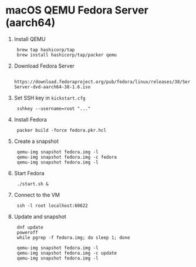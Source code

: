 # macOS QEMU Fedora Server (aarch64)

1. Install QEMU

		brew tap hashicorp/tap
		brew install hashicorp/tap/packer qemu

1. Download Fedora Server

		https://download.fedoraproject.org/pub/fedora/linux/releases/38/Server/aarch64/iso/Fedora-Server-dvd-aarch64-38-1.6.iso

1. Set SSH key in `kickstart.cfg`

		sshkey --username=root "..."

1. Install Fedora

		packer build -force fedora.pkr.hcl

1. Create a snapshot

		qemu-img snapshot fedora.img -l
		qemu-img snapshot fedora.img -c fedora
		qemu-img snapshot fedora.img -l

1. Start Fedora

		./start.sh &

1. Connect to the VM

		ssh -l root localhost:60622

1. Update and snapshot

		dnf update
		poweroff
		while pgrep -f fedora.img; do sleep 1; done

		qemu-img snapshot fedora.img -l
		qemu-img snapshot fedora.img -c update
		qemu-img snapshot fedora.img -l
